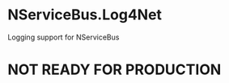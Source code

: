 NServiceBus.Log4Net
======================

Logging support for NServiceBus

NOT READY FOR PRODUCTION
=======================